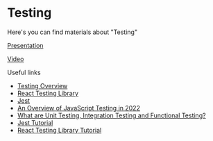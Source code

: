 # Testing

Here's you can find materials about "Testing"

[Presentation](https://solvdportal.sharepoint.com/:p:/s/GoogleDriveSolvdLABA/EemihoYrBRRFn6wudTNreKUBiSxX2znUSV3Y3QaL7TeH9A?e=AgGL35)

[Video](https://solvdportal-my.sharepoint.com/:v:/r/personal/laba_solvd_com/Documents/Recordings/Development-React.js-2025-01-20250613_140124-Meeting%20Recording.mp4?csf=1&web=1&e=I7GqtP&nav=eyJyZWZlcnJhbEluZm8iOnsicmVmZXJyYWxBcHAiOiJTdHJlYW1XZWJBcHAiLCJyZWZlcnJhbFZpZXciOiJTaGFyZURpYWxvZy1MaW5rIiwicmVmZXJyYWxBcHBQbGF0Zm9ybSI6IldlYiIsInJlZmVycmFsTW9kZSI6InZpZXcifX0%3D)

Useful links

- [Testing Overview](https://reactjs.org/docs/testing.html)
- [React Testing Library](https://testing-library.com/docs/react-testing-library/intro/)
- [Jest](https://jestjs.io/)
- [An Overview of JavaScript Testing in 2022](https://medium.com/welldone-software/an-overview-of-javascript-testing-7ce7298b9870)
- [What are Unit Testing, Integration Testing and Functional Testing?](https://codeutopia.net/blog/2015/04/11/what-are-unit-testing-integration-testing-and-functional-testing/)
- [Jest Tutorial](https://www.softwaretestinghelp.com/jest-testing-tutorial/)
- [React Testing Library Tutorial](https://www.robinwieruch.de/react-testing-library/)
